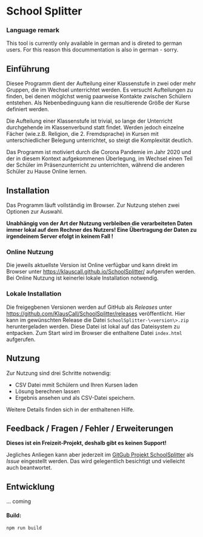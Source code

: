 # School Splitter

### Language remark

This tool is currently only available in german and is direted to german users.
For this reason this docummentation is also in german - sorry.

## Einführung

Diesee Programm dient der Aufteilung einer Klassenstufe in zwei oder mehr
Gruppen, die im Wechsel unterrichtet werden. Es versucht Aufteilungen zu 
finden, bei denen möglchst wenig paarweise Kontakte zwischen Schülern 
entstehen. Als Nebenbedinguung kann die resultierende Größe der Kurse  definiert werden. 

Die Aufteilung einer Klassenstufe ist trivial, so lange der Unterricht
durchgehende im Klassenverbund statt findet. Werden jedoch einzelne Fächer
(wie.z.B. Religion, die 2. Fremdsprache) in Kursen mit unterschiedlicher 
Belegung unterrichtet, so steigt die Komplexität deutlich.

Das Programm ist motiviert durch die Corona Pandemie im Jahr 2020 und der 
in diesem Kontext aufgekommenen Überlegung, im Wechsel einen Teil der Schüler im Präsenzunterricht zu unterrichten, während die anderen Schüler zu Hause Online lernen.

## Installation

Das Programm läuft vollständig im Browser. Zur Nutzung stehen zwei Optionen zur Auswahl.

**Unabhängig von der Art der Nutzung verbleiben die verarbeiteten Daten immer lokal auf dem Rechner des Nutzers! Eine Übertragung der Daten zu irgendeinem Server efolgt in keinem Fall !**

### Online Nutzung

Die jeweils aktuellste Version ist Online verfügbar und kann direkt im Browser
unter https://klauscall.github.io/SchoolSplitter/ aufgerufen werden. Bei 
Online Nutzung ist keinerlei lokale Installation notwendig. 

### Lokale Installation

Die freigegbenen Versionen werden auf GitHub als *Releases* unter 
https://github.com/KlausCall/SchoolSplitter/releases veröffentlicht. Hier kann im gewünschten Release die Datei `SchoolSplitter-\<version\>.zip` heruntergeladen werden. Diese Datei ist lokal auf das Dateisystem zu entpacken. Zum Start wird im Browser die enthaltene Datei `index.html` aufgerufen. 

## Nutzung

Zur Nutzung sind drei Schritte notwendig:
 - CSV Datei mmit Schülern und Ihren Kursen laden
 - Lösung berechnen lassen
 - Ergebnis ansehen und als CSV-Datei speichern.

Weitere Details finden sich in der enthaltenen Hilfe.

## Feedback / Fragen / Fehler / Erweiterungen

**Dieses ist ein Freizeit-Projekt, deshalb gibt es keinen Support!**

Jegliches Anliegen kann aber jederzeit im [GitGub Projekt SchoolSplitter](https://github.com/KlausCall/SchoolSplitter) als *Issue* eingestellt werden. Das wird gelegentlich besichtigt und vielleicht auch beantwortet.

## Entwicklung

... coming

#### Build:

```sh
npm run build
```